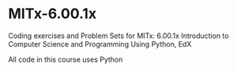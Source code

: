 # MITx-6.00.1x
Coding exercises and Problem Sets for MITx: 6.00.1x Introduction to Computer Science and Programming Using Python, EdX

All code in this course uses Python
